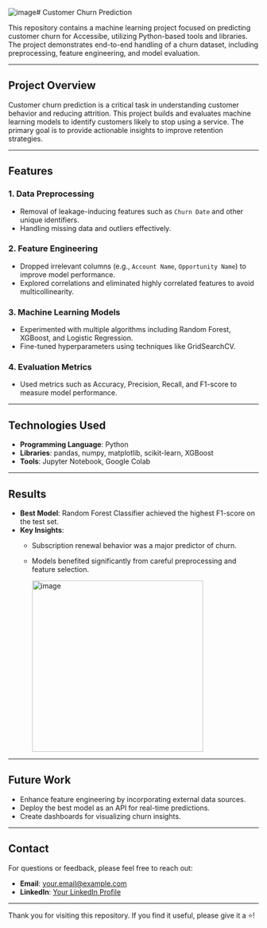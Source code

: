 ![image](https://github.com/user-attachments/assets/48d88648-1aa6-4f63-a334-76294f3ad960)# Customer Churn Prediction

This repository contains a machine learning project focused on predicting customer churn for Accessibe, utilizing Python-based tools and libraries. The project demonstrates end-to-end handling of a churn dataset, including preprocessing, feature engineering, and model evaluation.

---

## Project Overview

Customer churn prediction is a critical task in understanding customer behavior and reducing attrition. This project builds and evaluates machine learning models to identify customers likely to stop using a service. The primary goal is to provide actionable insights to improve retention strategies.

---

## Features

### 1. **Data Preprocessing**
- Removal of leakage-inducing features such as `Churn Date` and other unique identifiers.
- Handling missing data and outliers effectively.

### 2. **Feature Engineering**
- Dropped irrelevant columns (e.g., `Account Name`, `Opportunity Name`) to improve model performance.
- Explored correlations and eliminated highly correlated features to avoid multicollinearity.

### 3. **Machine Learning Models**
- Experimented with multiple algorithms including Random Forest, XGBoost, and Logistic Regression.
- Fine-tuned hyperparameters using techniques like GridSearchCV.

### 4. **Evaluation Metrics**
- Used metrics such as Accuracy, Precision, Recall, and F1-score to measure model performance.

---

## Technologies Used

- **Programming Language**: Python
- **Libraries**: pandas, numpy, matplotlib, scikit-learn, XGBoost
- **Tools**: Jupyter Notebook, Google Colab

---

## Results

- **Best Model**: Random Forest Classifier achieved the highest F1-score on the test set.
- **Key Insights**:
  - Subscription renewal behavior was a major predictor of churn.
  - Models benefited significantly from careful preprocessing and feature selection.
 
    <img width="344" alt="image" src="https://github.com/user-attachments/assets/4cbcf3e8-ca0a-484e-aa7d-9ba954986b2b" />


---

## Future Work

- Enhance feature engineering by incorporating external data sources.
- Deploy the best model as an API for real-time predictions.
- Create dashboards for visualizing churn insights.

---

## Contact

For questions or feedback, please feel free to reach out:
- **Email**: your.email@example.com
- **LinkedIn**: [Your LinkedIn Profile](https://linkedin.com/in/yourprofile)

---

Thank you for visiting this repository. If you find it useful, please give it a ⭐!
